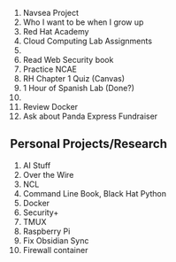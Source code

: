 1.  Navsea Project
2.  Who I want to be when I grow up
3.  Red Hat Academy
4.  Cloud Computing Lab Assignments
5. 
6. Read Web Security book 
7.  Practice NCAE
8.  RH Chapter 1 Quiz (Canvas)
9.  1 Hour of Spanish Lab (Done?)
10. 
11. Review Docker
12.  Ask about Panda Express Fundraiser 

## Personal Projects/Research
1.  AI Stuff
2. Over the Wire
3. NCL
4. Command Line Book, Black Hat Python
5. Docker
6. Security+ 
7. TMUX
8. Raspberry Pi
9. Fix Obsidian Sync
10. Firewall container